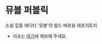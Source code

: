 # 뮤블 퍼블릭
소설 집필 에디터 '뮤블'의 빌드 배포용 레포지토리

* 이슈는 [여기](https://github.com/KimuSoft/muvel-public/issues)에 제보해 주세요.
